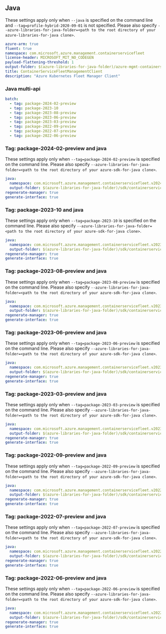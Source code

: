 ## Java

These settings apply only when `--java` is specified on the command line and `--tag=profile-hybrid-2020-09-01` is not specified.
Please also specify `--azure-libraries-for-java-folder=<path to the root directory of your azure-libraries-for-java clone>`.

``` yaml $(java)
azure-arm: true
fluent: true
namespace: com.microsoft.azure.management.containerservicefleet
license-header: MICROSOFT_MIT_NO_CODEGEN
payload-flattening-threshold: 1
output-folder: $(azure-libraries-for-java-folder)/azure-mgmt-containerservicefleet
title: ContainerServiceFleetManagementClient
description: "Azure Kubernetes Fleet Manager Client"
```

### Java multi-api

``` yaml $(java) && $(multiapi)
batch:
  - tag: package-2024-02-preview
  - tag: package-2023-10
  - tag: package-2023-08-preview
  - tag: package-2023-06-preview
  - tag: package-2023-03-preview
  - tag: package-2022-09-preview
  - tag: package-2022-07-preview
  - tag: package-2022-06-preview
```

### Tag: package-2024-02-preview and java

These settings apply only when `--tag=package-2024-02-preview` is specified on the command line.
Please also specify `--azure-libraries-for-java-folder=<path to the root directory of your azure-sdk-for-java clone>`.

``` yaml $(tag) == 'package-2024-02-preview' && $(java) && $(multiapi)
java:
  namespace: com.microsoft.azure.management.containerservicefleet.v2024_02_02_preview
  output-folder: $(azure-libraries-for-java-folder)/sdk/containerservice/mgmt-v2024_02_02_preview
regenerate-manager: true
generate-interface: true
```

### Tag: package-2023-10 and java

These settings apply only when `--tag=package-2023-10` is specified on the command line.
Please also specify `--azure-libraries-for-java-folder=<path to the root directory of your azure-sdk-for-java clone>`.

``` yaml $(tag) == 'package-2023-10' && $(java) && $(multiapi)
java:
  namespace: com.microsoft.azure.management.containerservicefleet.v2023_10_15
  output-folder: $(azure-libraries-for-java-folder)/sdk/containerservice/mgmt-v2023_10_15
regenerate-manager: true
generate-interface: true
```

### Tag: package-2023-08-preview and java

These settings apply only when `--tag=package-2023-08-preview` is specified on the command line.
Please also specify `--azure-libraries-for-java-folder=<path to the root directory of your azure-sdk-for-java clone>`.

``` yaml $(tag) == 'package-2023-08-preview' && $(java) && $(multiapi)
java:
  namespace: com.microsoft.azure.management.containerservicefleet.v2023_08_15_preview
  output-folder: $(azure-libraries-for-java-folder)/sdk/containerservice/mgmt-v2023_08_15_preview
regenerate-manager: true
generate-interface: true
```

### Tag: package-2023-06-preview and java

These settings apply only when `--tag=package-2023-06-preview` is specified on the command line.
Please also specify `--azure-libraries-for-java-folder=<path to the root directory of your azure-sdk-for-java clone>`.

``` yaml $(tag) == 'package-2023-06-preview' && $(java) && $(multiapi)
java:
  namespace: com.microsoft.azure.management.containerservicefleet.v2023_06_15_preview
  output-folder: $(azure-libraries-for-java-folder)/sdk/containerservice/mgmt-v2023_06_15_preview
regenerate-manager: true
generate-interface: true
```

### Tag: package-2023-03-preview and java

These settings apply only when `--tag=package-2023-03-preview` is specified on the command line.
Please also specify `--azure-libraries-for-java-folder=<path to the root directory of your azure-sdk-for-java clone>`.

``` yaml $(tag) == 'package-2023-03-preview' && $(java) && $(multiapi)
java:
  namespace: com.microsoft.azure.management.containerservicefleet.v2023_03_15_preview
  output-folder: $(azure-libraries-for-java-folder)/sdk/containerservice/mgmt-v2023_03_15_preview
regenerate-manager: true
generate-interface: true
```

### Tag: package-2022-09-preview and java

These settings apply only when `--tag=package-2022-09-preview` is specified on the command line.
Please also specify `--azure-libraries-for-java-folder=<path to the root directory of your azure-sdk-for-java clone>`.

``` yaml $(tag) == 'package-2022-09-preview' && $(java) && $(multiapi)
java:
  namespace: com.microsoft.azure.management.containerservicefleet.v2022_09_02_preview
  output-folder: $(azure-libraries-for-java-folder)/sdk/containerservice/mgmt-v2022_09_02_preview
regenerate-manager: true
generate-interface: true
```

### Tag: package-2022-07-preview and java

These settings apply only when `--tag=package-2022-07-preview` is specified on the command line.
Please also specify `--azure-libraries-for-java-folder=<path to the root directory of your azure-sdk-for-java clone>`.

``` yaml $(tag) == 'package-2022-07-preview' && $(java) && $(multiapi)
java:
  namespace: com.microsoft.azure.management.containerservicefleet.v2022_07_02_preview
  output-folder: $(azure-libraries-for-java-folder)/sdk/containerservice/mgmt-v2022_07_02_preview
regenerate-manager: true
generate-interface: true
```

### Tag: package-2022-06-preview and java

These settings apply only when `--tag=package-2022-06-preview` is specified on the command line.
Please also specify `--azure-libraries-for-java-folder=<path to the root directory of your azure-sdk-for-java clone>`.

``` yaml $(tag) == 'package-2022-06-preview' && $(java) && $(multiapi)
java:
  namespace: com.microsoft.azure.management.containerservicefleet.v2022_06_02_preview
  output-folder: $(azure-libraries-for-java-folder)/sdk/containerservice/mgmt-v2022_06_02_preview
regenerate-manager: true
generate-interface: true
```